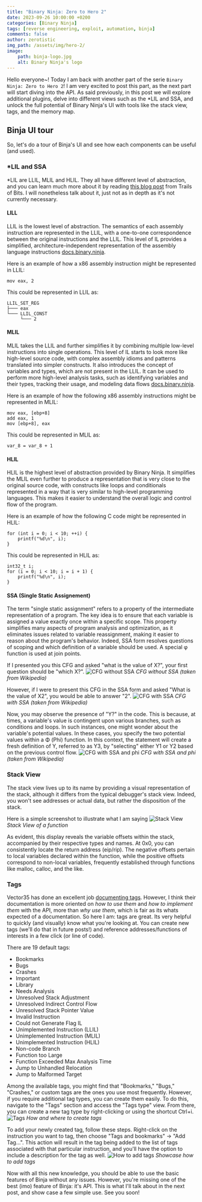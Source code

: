```yaml
---
title: "Binary Ninja: Zero to Hero 2"
date: 2023-09-26 10:00:00 +0200
categories: [Binary Ninja]
tags: [reverse engineering, exploit, automation, binja]
comments: false
author: zerotistic
img_path: /assets/img/hero-2/
image:
    path: binja-logo.jpg
    alt: Binary Ninja's logo
---
```


Hello everyone~! Today I am back with another part of the serie `Binary Ninja: Zero to Hero 2`! I am very excited to post this part, as the next part will start diving into the API. As said previously, in this post we will explore additional plugins, delve into different views such as the *LIL and SSA, and unlock the full potential of Binary Ninja's UI with tools like the stack view, tags, and the memory map.

## Binja UI tour
So, let's do a tour of Binja's UI and see how each components can be useful (and used).

### *LIL and SSA
*LIL are LLIL, MLIL and HLIL. They all have different level of abstraction, and you can learn much more about it by reading [this blog post](https://blog.trailofbits.com/2017/01/31/breaking-down-binary-ninjas-low-level-il/) from Trails of Bits. I will nonetheless talk about it, just not as in depth as it's not currently necessary.


#### LILL
LLIL is the lowest level of abstraction. The semantics of each assembly instruction are represented in the LLIL, with a one-to-one correspondence between the original instructions and the LLIL. This level of IL provides a simplified, architecture-independent representation of the assembly language instructions [docs.binary.ninja](https://docs.binary.ninja/dev/bnil-llil.html).

Here is an example of how a x86 assembly instruction might be represented in LLIL:
```
mov eax, 2
```
This could be represented in LLIL as:
```
LLIL_SET_REG
├─── eax
└─── LLIL_CONST
     └─── 2
```

#### MLIL
MLIL takes the LLIL and further simplifies it by combining multiple low-level instructions into single operations. This level of IL starts to look more like high-level source code, with complex assembly idioms and patterns translated into simpler constructs. It also introduces the concept of variables and types, which are not present in the LLIL. It can be used to perform more high-level analysis tasks, such as identifying variables and their types, tracking their usage, and modeling data flows [docs.binary.ninja](https://docs.binary.ninja/dev/bnil-mlil.html).

Here is an example of how the following x86 assembly instructions might be represented in MLIL:
```
mov eax, [ebp+8]
add eax, 1
mov [ebp+8], eax
```
This could be represented in MLIL as:
```
var_8 = var_8 + 1
```

#### HLIL
HLIL is the highest level of abstraction provided by Binary Ninja. It simplifies the MLIL even further to produce a representation that is very close to the original source code, with constructs like loops and conditionals represented in a way that is very similar to high-level programming languages. This makes it easier to understand the overall logic and control flow of the program.

Here is an example of how the following C code might be represented in HLIL:
```
for (int i = 0; i < 10; ++i) {
    printf("%d\n", i);
}
```
This could be represented in HLIL as:
```
int32_t i;
for (i = 0; i < 10; i = i + 1) {
    printf("%d\n", i);
}
```

#### SSA (Single Static Assignement)
The term "single static assignment" refers to a property of the intermediate representation of a program. The key idea is to ensure that each variable is assigned a value exactly once within a specific scope. This property simplifies many aspects of program analysis and optimization, as it eliminates issues related to variable reassignment, making it easier to reason about the program's behavior. Indeed, SSA form resolves questions of scoping and which definition of a variable should be used. A special φ function is used at join points. 

If I presented you this CFG and asked "what is the value of X?", your first question should be "which X?".
![CFG without SSA](SSA_example1.1.png)
_CFG without SSA (taken from Wikipedia)_

However, if I were to present this CFG in the SSA form and asked "What is the value of X2", you would be able to answer "2".
![CFG with SSA](SSA_example1.2.png)
_CFG with SSA (taken from Wikipedia)_

Now, you may observe the presence of "Y?" in the code. This is because, at times, a variable's value is contingent upon various branches, such as conditions and loops. In such instances, one might wonder about the variable's potential values. In these cases, you specify the two potential values within a Φ (Phi) function. In this context, the statement will create a fresh definition of Y, referred to as Y3, by "selecting" either Y1 or Y2 based on the previous control flow. 
![CFG with SSA and phi](SSA_example1.3.png)
_CFG with SSA and phi (taken from Wikipedia)_

### Stack View
The stack view lives up to its name by providing a visual representation of the stack, although it differs from the typical debugger's stack view. Indeed, you won't see addresses or actual data, but rather the disposition of the stack.

Here is a simple screenshot to illustrate what I am saying
![Stack View](stack_view.png)
_Stack View of a function_

As evident, this display reveals the variable offsets within the stack, accompanied by their respective types and names. At 0x0, you can consistently locate the return address (eip/rip). The negative offsets pertain to local variables declared within the function, while the positive offsets correspond to non-local variables, frequently established through functions like malloc, calloc, and the like.

### Tags
Vector35 has done an excellent job [documenting tags](https://docs.binary.ninja/dev/annotation.html#tags). However, I think their documentation is more oriented on *how to use them* and *how to implement them* with the API, more than *why use them*, which is fair as its whats expected of a documentation. So here I am: tags are great. Its very helpful to quickly (and visually) know what you're looking at. You can create new tags (we'll do that in future posts!) and reference addresses/functions of interests in a few click (or line of code).

There are 19 default tags:
- Bookmarks
- Bugs
- Crashes
- Important
- Library
- Needs Analysis
- Unresolved Stack Adjustment
- Unresolved Indirect Control Flow
- Unresolved Stack Pointer Value
- Invalid Instruction
- Could not Generate Flag IL
- Unimplemented Instruction (LLIL)
- Unimplemented Instruction (MLIL)
- Unimplemented Instruction (HLIL)
- Non-code Branch
- Function too Large
- Function Exceeded Max Analysis Time
- Jump to Unhandled Relocation
- Jump to Malformed Target

Among the available tags, you might find that "Bookmarks," "Bugs," "Crashes," or custom tags are the ones you use most frequently. However, if you require additional tag types, you can create them easily. To do this, navigate to the "Tags" section and access the "Tags type" view. From there, you can create a new tag type by right-clicking or using the shortcut Ctrl+i.
![Tags](tags.png)
_How and where to create tags_

To add your newly created tag, follow these steps. Right-click on the instruction you want to tag, then choose "Tags and bookmarks" -> "Add Tag...". This action will result in the tag being added to the list of tags associated with that particular instruction, and you'll have the option to include a description for the tag as well.
![How to add tags](tags_add.png)
_Showcase how to add tags_


Now with all this new knowledge, you should be able to use the basic features of Binja without any issues. However, you're missing one of the best (imo) feature of Binja: it's API. This is what I'll talk about in the next post, and show case a few simple use. See you soon!